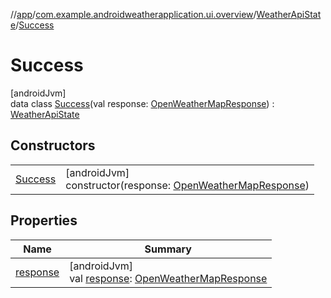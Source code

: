 //[app](../../../../index.md)/[com.example.androidweatherapplication.ui.overview](../../index.md)/[WeatherApiState](../index.md)/[Success](index.md)

# Success

[androidJvm]\
data class [Success](index.md)(val response: [OpenWeatherMapResponse](../../../com.example.androidweatherapplication.model/-open-weather-map-response/index.md)) : [WeatherApiState](../index.md)

## Constructors

| | |
|---|---|
| [Success](-success.md) | [androidJvm]<br>constructor(response: [OpenWeatherMapResponse](../../../com.example.androidweatherapplication.model/-open-weather-map-response/index.md)) |

## Properties

| Name | Summary |
|---|---|
| [response](response.md) | [androidJvm]<br>val [response](response.md): [OpenWeatherMapResponse](../../../com.example.androidweatherapplication.model/-open-weather-map-response/index.md) |
